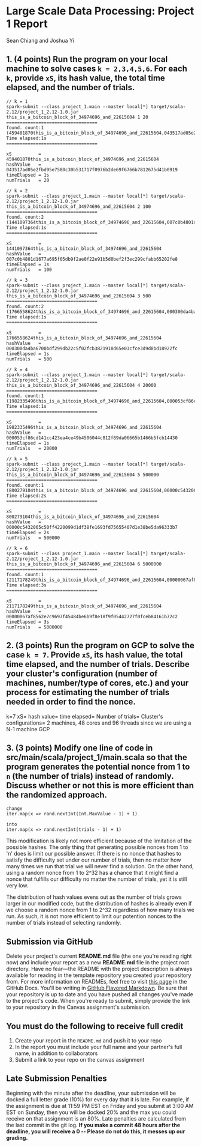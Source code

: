 # Large Scale Data Processing: Project 1 Report
Sean Chiang and Joshua Yi

## 1. **(4 points)** Run the program on your local machine to solve cases `k = 2,3,4,5,6`. For each `k`, provide `xS`, its hash value, the total time elapsed, and the number of trials.  

```
// k = 1
spark-submit --class project_1.main --master local[*] target/scala-2.12/project_1_2.12-1.0.jar this_is_a_bitcoin_block_of_34974696_and_22615604 1 20
==================================
found. count:1
(459401870this_is_a_bitcoin_block_of_34974696_and_22615604,043517ad05e2fbd95e7580c30b531717f0976b2de69f6766b7812675d41b0919)
Time elapsed:1s
==================================

xS          = 459401870this_is_a_bitcoin_block_of_34974696_and_22615604
hashValue   = 043517ad05e2fbd95e7580c30b531717f0976b2de69f6766b7812675d41b0919
timeElapsed = 1s
numTrials   = 20
```
```
// k = 2
spark-submit --class project_1.main --master local[*] target/scala-2.12/project_1_2.12-1.0.jar this_is_a_bitcoin_block_of_34974696_and_22615604 2 100
==================================
found. count:2
(1441097364this_is_a_bitcoin_block_of_34974696_and_22615604,007c0b4801d1677a695f05db9f2ae0f22e91b5d0bef2f3ec299cfabb65202fe8)
Time elapsed:1s
==================================

xS          = 1441097364this_is_a_bitcoin_block_of_34974696_and_22615604
hashValue   = 007c0b4801d1677a695f05db9f2ae0f22e91b5d0bef2f3ec299cfabb65202fe8
timeElapsed = 1s
numTrials   = 100
```
```
// k = 3
spark-submit --class project_1.main --master local[*] target/scala-2.12/project_1_2.12-1.0.jar this_is_a_bitcoin_block_of_34974696_and_22615604 3 500
==================================
found. count:2
(1766558624this_is_a_bitcoin_block_of_34974696_and_22615604,000300da4ba6700bdf299db22c5f02fcb3821918d65e03cfce3d9d8bd18922fc)
Time elapsed:1s
==================================

xS          = 1766558624this_is_a_bitcoin_block_of_34974696_and_22615604
hashValue   = 000300da4ba6700bdf299db22c5f02fcb3821918d65e03cfce3d9d8bd18922fc
timeElapsed = 1s
numTrials   = 500
```
```
// k = 4
spark-submit --class project_1.main --master local[*] target/scala-2.12/project_1_2.12-1.0.jar this_is_a_bitcoin_block_of_34974696_and_22615604 4 20000
==================================
found. count:1
(1982335496this_is_a_bitcoin_block_of_34974696_and_22615604,000053cf86cd141cc423ea4ce49b4506044c812f89da06665b1466b5fcb14430)
Time elapsed:1s
==================================

xS          = 1982335496this_is_a_bitcoin_block_of_34974696_and_22615604
hashValue   = 000053cf86cd141cc423ea4ce49b4506044c812f89da06665b1466b5fcb14430
timeElapsed = 1s
numTrials   = 20000
```
```
// k = 5
spark-submit --class project_1.main --master local[*] target/scala-2.12/project_1_2.12-1.0.jar this_is_a_bitcoin_block_of_34974696_and_22615604 5 500000
==================================
found. count:1
(800279104this_is_a_bitcoin_block_of_34974696_and_22615604,00000c5432065c50ff4220099d1df38fe1693fd75655407d1e38be5da96333b7)
Time elapsed:2s
==================================

xS          = 800279104this_is_a_bitcoin_block_of_34974696_and_22615604
hashValue   = 00000c5432065c50ff4220099d1df38fe1693fd75655407d1e38be5da96333b7
timeElapsed = 2s
numTrials   = 500000
```
```
// k = 6
spark-submit --class project_1.main --master local[*] target/scala-2.12/project_1_2.12-1.0.jar this_is_a_bitcoin_block_of_34974696_and_22615604 6 5000000
==================================
found. count:1
(2117178249this_is_a_bitcoin_block_of_34974696_and_22615604,00000067af8562e7c9697f45484be6b9f8e18f9f05442727f0fceb84161b72c2)
Time elapsed:3s
==================================

xS          = 2117178249this_is_a_bitcoin_block_of_34974696_and_22615604
hashValue   = 00000067af8562e7c9697f45484be6b9f8e18f9f05442727f0fceb84161b72c2
timeElapsed = 3s
numTrials   = 5000000
```

## 2. **(3 points)** Run the program on GCP to solve the case `k = 7`. Provide `xS`, its hash value, the total time elapsed, and the number of trials. Describe your cluster's configuration (number of machines, number/type of cores, etc.) and your process for estimating the number of trials needed in order to find the nonce.  

k=7
xS= 
hash value=
time elapsed=
Number of trials= 
Cluster's configurations= 2 machines, 48 cores and 96 threads since we are using a N-1 machine GCP

## 3. **(3 points)** Modify **one** line of code in **src/main/scala/project_1/main.scala** so that the program generates the potential nonce from 1 to `n` (the number of trials) instead of randomly. Discuss whether or not this is more efficient than the randomized approach.

```
change
iter.map(x => rand.nextInt(Int.MaxValue - 1) + 1)

into
iter.map(x => rand.nextInt(trials - 1) + 1)
```

This modification is likely not more efficient because of the limitation of the possible hashes. The only thing that generating possible nonces from 1 to 'n' does is limit our possible answer.
If there is no nonce that hashes to satisfy the difficulty set under our number of trials, then no matter how many times we run that trial we will never find a solution.
On the other hand, using a random nonce from 1 to 2^32 has a chance that it might find a nonce that fulfills our difficulty no matter the number of trials, yet it is still very low.

The distribution of hash values evens out as the number of trials grows larger in our modified code, but the distribution of hashes is already even if we choose a random nonce from 1 to 2^32
regardless of how many trials we run. As such, it is not more efficient to limit our potention nonces to the number of trials instead of selecting randomly.


## Submission via GitHub
Delete your project's current **README.md** file (the one you're reading right now) and include your report as a new **README.md** file in the project root directory. Have no fear—the README with the project description is always available for reading in the template repository you created your repository from. For more information on READMEs, feel free to visit [this page](https://docs.github.com/en/github/creating-cloning-and-archiving-repositories/about-readmes) in the GitHub Docs. You'll be writing in [GitHub Flavored Markdown](https://guides.github.com/features/mastering-markdown). Be sure that your repository is up to date and you have pushed all changes you've made to the project's code. When you're ready to submit, simply provide the link to your repository in the Canvas assignment's submission.

## You must do the following to receive full credit
1. Create your report in the ``README.md`` and push it to your repo
2. In the report you must include your full name and your partner's full name, in addition to collaborators
3. Submit a link to your repo on the canvas assignment

## Late Submission Penalties
Beginning with the minute after the deadline, your submission will be docked a full letter grade (10%) for every 
day that it is late. For example, if the assignment is due at 11:59 PM EST on Friday and you submit at 3:00 AM EST on Sunday,
then you will be docked 20% and the max you could receive on that assignment is an 80%. 
Late penalties are calculated from the last commit in the git log.
**If you make a commit 48 hours after the deadline, you will receive a 0 -- Please do not do this, it messes up our grading.**
